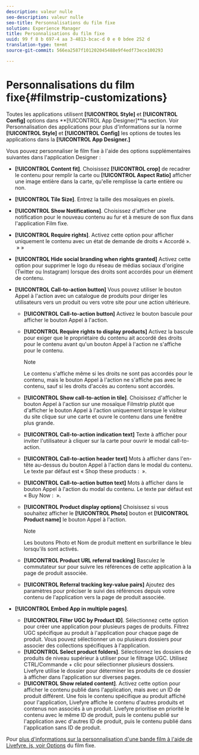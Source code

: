 ```yaml
---
description: valeur nulle
seo-description: valeur nulle
seo-title: Personnalisations du film fixe
solution: Experience Manager
title: Personnalisations du film fixe
uuid: 99 f 8 b 697-4 aa 3-4813-bcac-d 0 e 0 bdee 252 d
translation-type: tm+mt
source-git-commit: 566ea2587f101202045488e9f4edf73ece100293

---
```



# Personnalisations du film fixe{#filmstrip-customizations}

Toutes les applications utilisent **[!UICONTROL Style]** et **[!UICONTROL Config]** options dans **[!UICONTROL App Designer]**la section. Voir Personnalisation des applications pour plus d'informations sur la norme **[!UICONTROL Style]** et **[!UICONTROL Config]** les options de toutes les applications dans la **[!UICONTROL App Designer.]**

Vous pouvez personnaliser le film fixe à l'aide des options supplémentaires suivantes dans l'application Designer :

* **[!UICONTROL Content fit]**. Choisissez **[!UICONTROL crop]** de recadrer le contenu pour remplir la carte ou **[!UICONTROL Aspect Ratio]** afficher une image entière dans la carte, qu'elle remplisse la carte entière ou non.
* **[!UICONTROL Tile Size]**. Entrez la taille des mosaïques en pixels.
* **[!UICONTROL Show Notifications]**. Choisissez d'afficher une notification pour le nouveau contenu au fur et à mesure de son flux dans l'application Film fixe.
* **[!UICONTROL Require rights]**. Activez cette option pour afficher uniquement le contenu avec un état de demande de droits « Accordé ».  » »
* **[!UICONTROL Hide social branding when rights granted]** Activez cette option pour supprimer le logo du réseau de médias sociaux d'origine (Twitter ou Instagram) lorsque des droits sont accordés pour un élément de contenu.
* **[!UICONTROL Call-to-action button]** Vous pouvez utiliser le bouton Appel à l'action avec un catalogue de produits pour diriger les utilisateurs vers un produit ou vers votre site pour une action ultérieure.

   * **[!UICONTROL Call-to-action button]** Activez le bouton bascule pour afficher le bouton Appel à l'action.
   * **[!UICONTROL Require rights to display products]** Activez la bascule pour exiger que le propriétaire du contenu ait accordé des droits pour le contenu avant qu'un bouton Appel à l'action ne s'affiche pour le contenu.

      >[!NOTE]
      >
      >Le contenu s'affiche même si les droits ne sont pas accordés pour le contenu, mais le bouton Appel à l'action ne s'affiche pas avec le contenu, sauf si les droits d'accès au contenu sont accordés.

   * **[!UICONTROL Show call-to-action in tile]**. Choisissez d'afficher le bouton Appel à l'action sur une mosaïque Filmstrip plutôt que d'afficher le bouton Appel à l'action uniquement lorsque le visiteur du site clique sur une carte et ouvre le contenu dans une fenêtre plus grande.
   * **[!UICONTROL Call-to-action indication text]** Texte à afficher pour inviter l'utilisateur à cliquer sur la carte pour ouvrir le modal call-to-action.
   * **[!UICONTROL Call-to-action header text]** Mots à afficher dans l'en-tête au-dessus du bouton Appel à l'action dans le modal du contenu. Le texte par défaut est « Shop these products :  ».
   * **[!UICONTROL Call-to-action button text]** Mots à afficher dans le bouton Appel à l'action du modal du contenu. Le texte par défaut est « Buy Now :  ».
   * **[!UICONTROL Product display options]** Choisissez si vous souhaitez afficher le **[!UICONTROL Photo]** bouton et **[!UICONTROL Product name]** le bouton Appel à l'action.

      >[!NOTE]
      >
      >Les boutons Photo et Nom de produit mettent en surbrillance le bleu lorsqu'ils sont activés.

   * **[!UICONTROL Product URL referral tracking]** Basculez le commutateur sur pour suivre les références de cette application à la page de produit associée.
   * **[!UICONTROL Referral tracking key-value pairs]** Ajoutez des paramètres pour préciser le suivi des références depuis votre contenu de l'application vers la page de produit associée.

* **[!UICONTROL Embed App in multiple pages]**.

   * **[!UICONTROL Filter UGC by Product ID]**. Sélectionnez cette option pour créer une application pour plusieurs pages de produits. Filtrez UGC spécifique au produit à l'application pour chaque page de produit. Vous pouvez sélectionner un ou plusieurs dossiers pour associer des collections spécifiques à l'application.
   * **[!UICONTROL Select product folders]**. Sélectionnez les dossiers de produits de niveau supérieur à utiliser pour le filtrage UGC. Utilisez CTRL/Commande + clic pour sélectionner plusieurs dossiers. Livefyre utilise le dossier pour déterminer les produits de ce dossier à afficher dans l'application sur diverses pages.
   * **[!UICONTROL Show related content]**. Activez cette option pour afficher le contenu publié dans l'application, mais avec un ID de produit différent. Une fois le contenu spécifique au produit affiché pour l'application, Livefyre affiche le contenu d'autres produits et contenus non associés à un produit. Livefyre prioritise en priorité le contenu avec le même ID de produit, puis le contenu publié sur l'application avec d'autres ID de produit, puis le contenu publié dans l'application sans ID de produit.

Pour [plus d'informations sur la personnalisation d'une bande film à l'aide de Livefyre. js, voir Options](/help/implementation/c-getting-started/c-implementation-process/c-using-livefyre.js-to-create-customize-and-use-apps-on-your-site.md) du film fixe.

